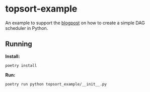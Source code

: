 # topsort-example

An example to support the [blogpost](https://philuvarov.io/python-top-sort/) on how to create a
simple DAG scheduler in Python.

## Running

**Install:**

```shell
poetry install
```

**Run:**

```shell
poetry run python topsort_example/__init__.py 
```
